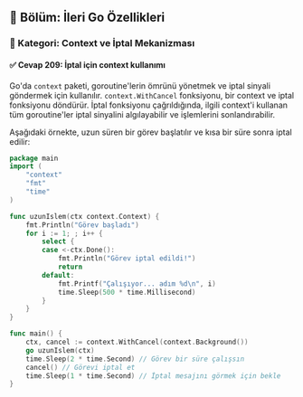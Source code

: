 ## 📘 Bölüm: İleri Go Özellikleri  
### 🔹 Kategori: Context ve İptal Mekanizması  
#### ✅ Cevap 209: İptal için context kullanımı

Go'da `context` paketi, goroutine'lerin ömrünü yönetmek ve iptal sinyali göndermek için kullanılır. `context.WithCancel` fonksiyonu, bir context ve iptal fonksiyonu döndürür. İptal fonksiyonu çağrıldığında, ilgili context'i kullanan tüm goroutine'ler iptal sinyalini algılayabilir ve işlemlerini sonlandırabilir.

Aşağıdaki örnekte, uzun süren bir görev başlatılır ve kısa bir süre sonra iptal edilir:

```go
package main
import (
    "context"
    "fmt"
    "time"
)

func uzunIslem(ctx context.Context) {
    fmt.Println("Görev başladı")
    for i := 1; ; i++ {
        select {
        case <-ctx.Done():
            fmt.Println("Görev iptal edildi!")
            return
        default:
            fmt.Printf("Çalışıyor... adım %d\n", i)
            time.Sleep(500 * time.Millisecond)
        }
    }
}

func main() {
    ctx, cancel := context.WithCancel(context.Background())
    go uzunIslem(ctx)
    time.Sleep(2 * time.Second) // Görev bir süre çalışsın
    cancel() // Görevi iptal et
    time.Sleep(1 * time.Second) // İptal mesajını görmek için bekle
}
```
